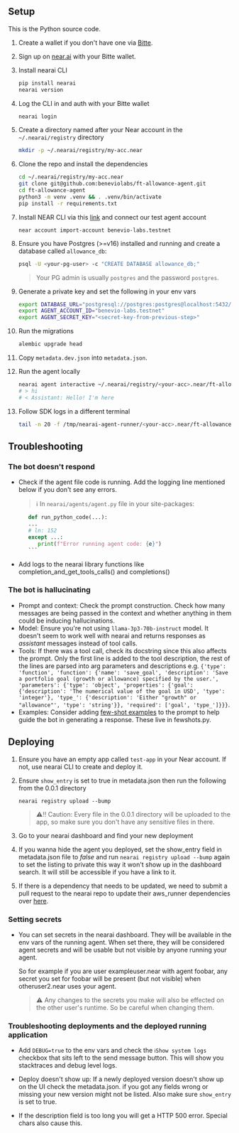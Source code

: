 ## Setup

This is the Python source code.

1. Create a wallet if you don't have one via [Bitte](https://wallet.bitte.ai).

1. Sign up on [near.ai](https://app.near.ai/) with your Bitte wallet.

1. Install nearai CLI

   ```sh
   pip install nearai
   nearai version
   ```

1. Log the CLI in and auth with your Bitte wallet

   ```sh
   nearai login
   ```

1. Create a directory named after your Near account in the `~/.nearai/registry` directory

   ```sh
   mkdir -p ~/.nearai/registry/my-acc.near
   ```

1. Clone the repo and install the dependencies

   ```sh
   cd ~/.nearai/registry/my-acc.near
   git clone git@github.com:beneviolabs/ft-allowance-agent.git
   cd ft-allowance-agent
   python3 -m venv .venv && . .venv/bin/activate
   pip install -r requirements.txt
   ```

1. Install NEAR CLI via this [link](https://docs.near.org/tools/near-cli) and connect our test agent account

   ```
   near account import-account benevio-labs.testnet
   ```

1. Ensure you have Postgres (>=v16) installed and running and create a database called `allowance_db`:

   ```sh
   psql -U <your-pg-user> -c "CREATE DATABASE allowance_db;"
   ```

   > Your PG admin is usually `postgres` and the password `postgres`.

1. Generate a private key and set the following in your env vars

   ```sh
   export DATABASE_URL="postgresql://postgres:postgres@localhost:5432/allowance_db"
   export AGENT_ACCOUNT_ID="benevio-labs.testnet"
   export AGENT_SECRET_KEY="<secret-key-from-previous-step>"
   ```

1. Run the migrations

   ```sh
   alembic upgrade head
   ```

1. Copy `metadata.dev.json` into `metadata.json`.

1. Run the agent locally

   ```sh
   nearai agent interactive ~/.nearai/registry/<your-acc>.near/ft-allowance/0.0.1 --local
   # > hi
   # < Assistant: Hello! I'm here
   ```


1. Follow SDK logs in a different terminal

   ```sh
   tail -n 20 -f /tmp/nearai-agent-runner/<your-acc>.near/ft-allowance-agent/0.0.1/system_log.txt
   ```

## Troubleshooting

### The bot doesn't respond
- Check if the agent file code is running. Add the logging line mentioned below if you don't see any errors.
   > ℹ️ In `nearai/agents/agent.py` file in your site-packages:

   ```python
      def run_python_code(...):
      ...
      # ln: 152
      except ...:
         print(f"Error running agent code: {e}")
      ```
- Add logs to the nearai library functions like completion_and_get_tools_calls() and completions()

### The bot is hallucinating
- Prompt and context: Check the prompt construction. Check how many messages are being passed in the context and whether anything in them could be inducing hallucinations.
- Model: Ensure you're not using `llama-3p3-70b-instruct` model. It doesn't seem to work well with nearai and returns responses
as _assistant_ messages instead of tool calls.
- Tools: If there was a tool call, check its docstring since this also affects the prompt. Only the first line is added to the tool description, the rest of the lines are parsed into arg parameters and descriptions e.g. `{'type': 'function', 'function': {'name': 'save_goal', 'description': 'Save a portfolio goal (growth or allowance) specified by the user.', 'parameters': {'type': 'object', 'properties': {'goal': {'description': 'The numerical value of the goal in USD', 'type': 'integer'}, 'type_': {'description': 'Either "growth" or "allowance"', 'type': 'string'}}, 'required': ['goal', 'type_']}}}`.
- Examples: Consider adding [few-shot examples](https://blog.langchain.dev/few-shot-prompting-to-improve-tool-calling-performance/) to the prompt to help guide the bot in generating a response.
These live in fewshots.py.

## Deploying

1. Ensure you have an empty app called `test-app` in your Near account. If not, use nearai CLI to create and deploy it.

1. Ensure `show_entry` is set to true in metadata.json then run the following from the 0.0.1 directory
   ```
   nearai registry upload --bump
   ```

   > ⚠️‼️ Caution: Every file in the 0.0.1 directory will be uploaded to the app, so make sure you don't have any sensitive files in there.

1. Go to your nearai dashboard and find your new deployment

1. If you wanna hide the agent you deployed, set the show_entry field in metadata.json file to _false_ and run `nearai registry upload --bump` again to set the listing to private this way it won't show up in the dashboard search. It will still be accessible if you have a link to it.

1. If there is a dependency that needs to be updated, we need to submit a pull request to the nearai repo to update their aws_runner dependencies over [here](https://github.com/nearai/nearai/blob/main/aws_runner/frameworks/requirements-standard.txt).

### Setting secrets

- You can set secrets in the nearai dashboard. They will be available in the env vars of the running agent. When set there, they will be considered agent secrets and will be usable but not visible by anyone running your agent.

   So for example if you are user exampleuser.near with agent foobar, any secret you set for foobar will be present (but not visible) when otheruser2.near uses your agent.

   > ⚠️ Any changes to the secrets you make will also be effected on the other user's runtime. So be careful when changing them.

### Troubleshooting deployments and the deployed running application

- Add `DEBUG=true` to the env vars and check the `ℹShow system logs` checkbox that sits left to the send message button. This will show you stacktraces and debug level logs.

- Deploy doesn't show up: If a newly deployed version doesn't show up on the UI check the metadata.json. if you got any fields wrong or missing your new version might not be listed. Also make sure `show_entry` is set to true.

- If the description field is too long you will get a HTTP 500 error. Special chars also cause this.
